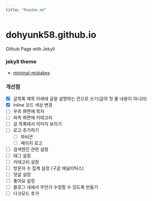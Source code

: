 ```yaml
---
title: "Readme.md"
---
```

# dohyunk58.github.io

Github Page with Jekyll  

### jekyll theme

- [minimal-mistakes](https://github.com/mmistakes/minimal-mistakes)

### 개선점

- [x]  글목록 제목 아래에 글을 설명하는 칸으로 쓰기(글의 첫 줄 내용이 아니라)
- [x] inline 코드 색상 변경
- [ ]  우측 화면에 목차
- [ ]  좌측 화면에 카테고리
- [ ]  글 목록에서 이미지 보이기
- [ ]  로고 추가하기
    - [ ]  파비콘
    - [ ]  페이지 로고
- [ ]  검색엔진 관련 설정
- [ ]  태그 설정
- [ ]  카테고리 설정
- [ ]  방문자 수 집계 설정 (구글 애널리틱스)
- [ ]  댓글 설정
- [ ]  좋아요 설정
- [ ]  블로그 내에서 무언가 수정할 수 있도록 만들기
- [ ]  다크모드 추가